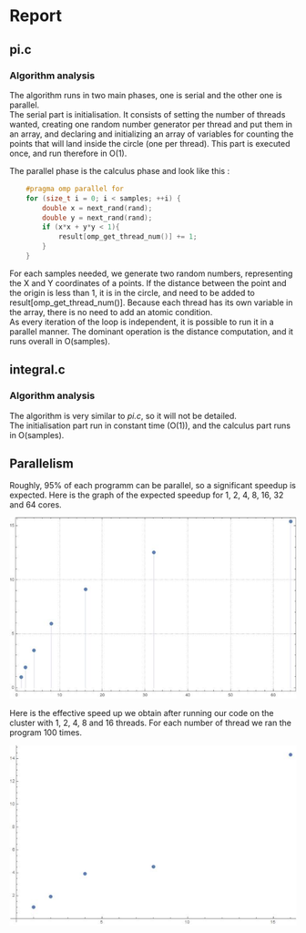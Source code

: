# Report

## pi.c
### Algorithm analysis
The algorithm runs in two main phases, one is serial and the other one is parallel.  
The serial part is initialisation. It consists of setting the number of threads wanted, creating one random number generator per thread and put them in an array, and declaring and initializing an array of variables for counting the points that will land inside the circle (one per thread). This part is executed once, and run therefore in O(1).

The parallel phase is the calculus phase and look like this :  

```C
    #pragma omp parallel for
    for (size_t i = 0; i < samples; ++i) {
        double x = next_rand(rand);
        double y = next_rand(rand);
        if (x*x + y*y < 1){
            result[omp_get_thread_num()] += 1;
        }
    }
```
For each samples needed, we generate two random numbers, representing the X and Y coordinates of a points. If the distance between the point and the origin is less than 1, it is in the circle, and need to be added to result[omp_get_thread_num()]. Because each thread has its own variable in the array, there is no need to add an atomic condition.  
As every iteration of the loop is independent, it is possible to run it in a parallel manner. The dominant operation is the distance computation, and it runs overall in O(samples).  

## integral.c
### Algorithm analysis

The algorithm is very similar to _pi.c_, so it will not be detailed.  
The initialisation part run in constant time (O(1)), and the calculus part runs in O(samples).  


## Parallelism 
Roughly, 95% of each programm can be parallel, so a significant speedup is expected. Here is the graph of the expected speedup for 1, 2, 4, 8, 16, 32 and 64 cores.  

![Graph](Speedup.jpg)

Here is the effective speed up we obtain after running our code on the cluster with 1, 2, 4, 8 and 16 threads. For each number of thread we ran the program 100 times.

![Graph](Effective-speedup.jpg)
